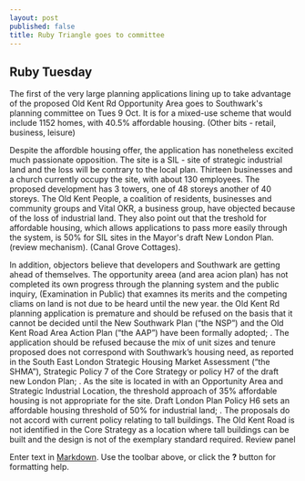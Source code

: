 ```yaml
---
layout: post
published: false
title: Ruby Triangle goes to committee
---
```

## Ruby Tuesday

The first of the very large planning applications lining up to take advantage of the proposed Old Kent Rd Opportunity Area goes to Southwark's planning committee on Tues 9 Oct.  It is for a mixed-use scheme that would include 1152 homes, with 40.5% affordable housing. (Other bits - retail, business, leisure)

Despite the affordble housing offer, the application has nonetheless excited much passionate opposition.  The site is a SIL - site of strategic industrial land and the loss will be contrary to the local plan.  Thirteen businesses and a church currently occupy the site, with about 130 employees.  The proposed development has 3 towers, one of 48 storeys another of 40 storeys.  The Old Kent People, a coalition of residents, businesses and community groups and Vital OKR, a business group, have objected because of the loss of industrial land.  They also point out that the treshold for affordable housing, which allows applications to pass more easily through the system, is 50% for SIL sites in the Mayor's draft New London Plan. (review mechanism).  (Canal Grove Cottages).

In addition, objectors believe that developers and Southwark are getting ahead of themselves.  The opportunity areea (and area acion plan) has not completed its own progress through the planning system and the public inquiry, (Examination in Public) that examnes its merits and the competing cliams on land is not due to be heard until the new year. the Old Kent Rd planning application is premature and should be refused on the basis that it
cannot be decided until the New Southwark Plan (“the NSP”) and the Old Kent
Road Area Action Plan (“the AAP”) have been formally adopted;
.
The application should be refused because the mix of unit sizes and tenure
proposed does not correspond with Southwark’s housing need, as reported in the
South East London Strategic Housing Market Assessment (“the SHMA”),
Strategic Policy 7 of the Core Strategy or policy H7 of the draft new London Plan;
.
As the site is located in with an Opportunity Area and Strategic Industrial
Location, the threshold approach of 35% affordable housing is not appropriate for
the site. Draft London Plan Policy H6 sets an affordable housing threshold of 50%
for industrial land;
.
The proposals do not accord with current policy relating to tall buildings. The Old
Kent Road is not identified in the Core Strategy as a location where tall buildings
can be built and the design is not of the exemplary standard required.  Review panel


Enter text in [Markdown](http://daringfireball.net/projects/markdown/). Use the toolbar above, or click the **?** button for formatting help.
